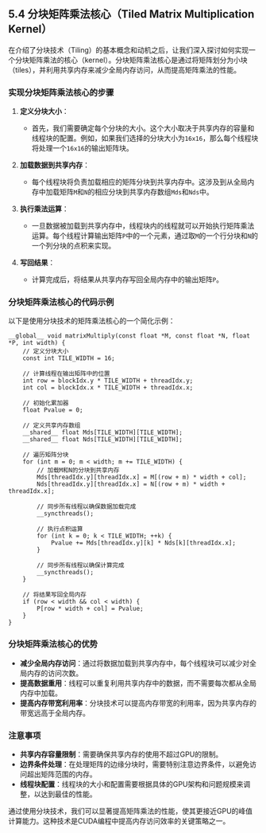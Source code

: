 ## 5.4 分块矩阵乘法核心（Tiled Matrix Multiplication Kernel）

在介绍了分块技术（Tiling）的基本概念和动机之后，让我们深入探讨如何实现一个分块矩阵乘法的核心（kernel）。分块矩阵乘法核心是通过将矩阵划分为小块（tiles），并利用共享内存来减少全局内存访问，从而提高矩阵乘法的性能。

### 实现分块矩阵乘法核心的步骤

1. **定义分块大小**：
   - 首先，我们需要确定每个分块的大小。这个大小取决于共享内存的容量和线程块的配置。例如，如果我们选择的分块大小为`16x16`，那么每个线程块将处理一个`16x16`的输出矩阵块。

2. **加载数据到共享内存**：
   - 每个线程块将负责加载相应的矩阵分块到共享内存中。这涉及到从全局内存中加载矩阵`M`和`N`的相应分块到共享内存数组`Mds`和`Nds`中。

3. **执行乘法运算**：
   - 一旦数据被加载到共享内存中，线程块内的线程就可以开始执行矩阵乘法运算。每个线程计算输出矩阵`P`中的一个元素，通过取`M`的一个行分块和`N`的一个列分块的点积来实现。

4. **写回结果**：
   - 计算完成后，将结果从共享内存写回全局内存中的输出矩阵`P`。

### 分块矩阵乘法核心的代码示例

以下是使用分块技术的矩阵乘法核心的一个简化示例：

```cuda
__global__ void matrixMultiply(const float *M, const float *N, float *P, int width) {
    // 定义分块大小
    const int TILE_WIDTH = 16;

    // 计算线程在输出矩阵中的位置
    int row = blockIdx.y * TILE_WIDTH + threadIdx.y;
    int col = blockIdx.x * TILE_WIDTH + threadIdx.x;

    // 初始化累加器
    float Pvalue = 0;

    // 定义共享内存数组
    __shared__ float Mds[TILE_WIDTH][TILE_WIDTH];
    __shared__ float Nds[TILE_WIDTH][TILE_WIDTH];

    // 遍历矩阵分块
    for (int m = 0; m < width; m += TILE_WIDTH) {
        // 加载M和N的分块到共享内存
        Mds[threadIdx.y][threadIdx.x] = M[(row + m) * width + col];
        Nds[threadIdx.y][threadIdx.x] = N[(row + m) * width + threadIdx.x];

        // 同步所有线程以确保数据加载完成
        __syncthreads();

        // 执行点积运算
        for (int k = 0; k < TILE_WIDTH; ++k) {
            Pvalue += Mds[threadIdx.y][k] * Nds[k][threadIdx.x];
        }

        // 同步所有线程以确保计算完成
        __syncthreads();
    }

    // 将结果写回全局内存
    if (row < width && col < width) {
        P[row * width + col] = Pvalue;
    }
}
```

### 分块矩阵乘法核心的优势

- **减少全局内存访问**：通过将数据加载到共享内存中，每个线程块可以减少对全局内存的访问次数。
- **提高数据重用**：线程可以重复利用共享内存中的数据，而不需要每次都从全局内存中加载。
- **提高内存带宽利用率**：分块技术可以提高内存带宽的利用率，因为共享内存的带宽远高于全局内存。

### 注意事项

- **共享内存容量限制**：需要确保共享内存的使用不超过GPU的限制。
- **边界条件处理**：在处理矩阵的边缘分块时，需要特别注意边界条件，以避免访问超出矩阵范围的内存。
- **线程块配置**：线程块的大小和配置需要根据具体的GPU架构和问题规模来调整，以达到最佳的性能。

通过使用分块技术，我们可以显著提高矩阵乘法的性能，使其更接近GPU的峰值计算能力。这种技术是CUDA编程中提高内存访问效率的关键策略之一。

